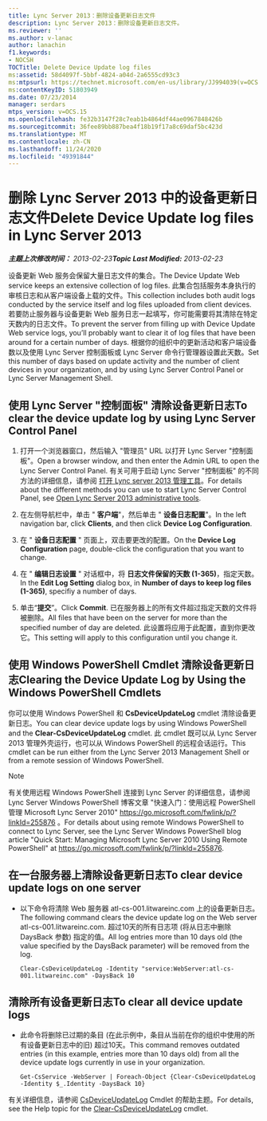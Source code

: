 ```yaml
---
title: Lync Server 2013：删除设备更新日志文件
description: Lync Server 2013：删除设备更新日志文件。
ms.reviewer: ''
ms.author: v-lanac
author: lanachin
f1.keywords:
- NOCSH
TOCTitle: Delete Device Update log files
ms:assetid: 58d4097f-5bbf-4824-a04d-2a6555cd93c3
ms:mtpsurl: https://technet.microsoft.com/en-us/library/JJ994039(v=OCS.15)
ms:contentKeyID: 51803949
ms.date: 07/23/2014
manager: serdars
mtps_version: v=OCS.15
ms.openlocfilehash: fe32b3147f28c7eab1b4864df44ae0967848426b
ms.sourcegitcommit: 36fee89bb887bea4f18b19f17a8c69daf5bc423d
ms.translationtype: MT
ms.contentlocale: zh-CN
ms.lasthandoff: 11/24/2020
ms.locfileid: "49391844"
---
```

# <a name="delete-device-update-log-files-in-lync-server-2013"></a><span data-ttu-id="5bf1a-103">删除 Lync Server 2013 中的设备更新日志文件</span><span class="sxs-lookup"><span data-stu-id="5bf1a-103">Delete Device Update log files in Lync Server 2013</span></span>

<div data-xmlns="http://www.w3.org/1999/xhtml">

<div class="topic" data-xmlns="http://www.w3.org/1999/xhtml" data-msxsl="urn:schemas-microsoft-com:xslt" data-cs="https://msdn.microsoft.com/">

<div data-asp="https://msdn2.microsoft.com/asp">



</div>

<div id="mainSection">

<div id="mainBody"><span data-ttu-id="5bf1a-104">

<span> </span></span><span class="sxs-lookup"><span data-stu-id="5bf1a-104">

<span> </span></span></span>

<span data-ttu-id="5bf1a-105">_**主题上次修改时间：** 2013-02-23_</span><span class="sxs-lookup"><span data-stu-id="5bf1a-105">_**Topic Last Modified:** 2013-02-23_</span></span>

<span data-ttu-id="5bf1a-106">设备更新 Web 服务会保留大量日志文件的集合。</span><span class="sxs-lookup"><span data-stu-id="5bf1a-106">The Device Update Web service keeps an extensive collection of log files.</span></span> <span data-ttu-id="5bf1a-107">此集合包括服务本身执行的审核日志和从客户端设备上载的文件。</span><span class="sxs-lookup"><span data-stu-id="5bf1a-107">This collection includes both audit logs conducted by the service itself and log files uploaded from client devices.</span></span> <span data-ttu-id="5bf1a-108">若要防止服务器与设备更新 Web 服务日志一起填写，你可能需要将其清除在特定天数内的日志文件。</span><span class="sxs-lookup"><span data-stu-id="5bf1a-108">To prevent the server from filling up with Device Update Web service logs, you’ll probably want to clear it of log files that have been around for a certain number of days.</span></span> <span data-ttu-id="5bf1a-109">根据你的组织中的更新活动和客户端设备数以及使用 Lync Server 控制面板或 Lync Server 命令行管理器设置此天数。</span><span class="sxs-lookup"><span data-stu-id="5bf1a-109">Set this number of days based on update activity and the number of client devices in your organization, and by using Lync Server Control Panel or Lync Server Management Shell.</span></span>

<div>

## <a name="to-clear-the-device-update-log-by-using-lync-server-control-panel"></a><span data-ttu-id="5bf1a-110">使用 Lync Server "控制面板" 清除设备更新日志</span><span class="sxs-lookup"><span data-stu-id="5bf1a-110">To clear the device update log by using Lync Server Control Panel</span></span>

1.  <span data-ttu-id="5bf1a-111">打开一个浏览器窗口，然后输入 "管理员" URL 以打开 Lync Server "控制面板"。</span><span class="sxs-lookup"><span data-stu-id="5bf1a-111">Open a browser window, and then enter the Admin URL to open the Lync Server Control Panel.</span></span> <span data-ttu-id="5bf1a-112">有关可用于启动 Lync Server "控制面板" 的不同方法的详细信息，请参阅 [打开 Lync server 2013 管理工具](lync-server-2013-open-lync-server-administrative-tools.md)。</span><span class="sxs-lookup"><span data-stu-id="5bf1a-112">For details about the different methods you can use to start Lync Server Control Panel, see [Open Lync Server 2013 administrative tools](lync-server-2013-open-lync-server-administrative-tools.md).</span></span>

2.  <span data-ttu-id="5bf1a-113">在左侧导航栏中，单击 " **客户端**"，然后单击 " **设备日志配置**"。</span><span class="sxs-lookup"><span data-stu-id="5bf1a-113">In the left navigation bar, click **Clients**, and then click **Device Log Configuration**.</span></span>

3.  <span data-ttu-id="5bf1a-114">在 " **设备日志配置** " 页面上，双击要更改的配置。</span><span class="sxs-lookup"><span data-stu-id="5bf1a-114">On the **Device Log Configuration** page, double-click the configuration that you want to change.</span></span>

4.  <span data-ttu-id="5bf1a-115">在 " **编辑日志设置** " 对话框中，将 **日志文件保留的天数 (1-365)**，指定天数。</span><span class="sxs-lookup"><span data-stu-id="5bf1a-115">In the **Edit Log Setting** dialog box, in **Number of days to keep log files (1-365)**, specifiy a number of days.</span></span>

5.  <span data-ttu-id="5bf1a-116">单击“**提交**”。</span><span class="sxs-lookup"><span data-stu-id="5bf1a-116">Click **Commit**.</span></span> <span data-ttu-id="5bf1a-117">已在服务器上的所有文件超过指定天数的文件将被删除。</span><span class="sxs-lookup"><span data-stu-id="5bf1a-117">All files that have been on the server for more than the specified number of day are deleted.</span></span> <span data-ttu-id="5bf1a-118">此设置将应用于此配置，直到你更改它。</span><span class="sxs-lookup"><span data-stu-id="5bf1a-118">This setting will apply to this configuration until you change it.</span></span>

</div>

<div>

## <a name="clearing-the-device-update-log-by-using-the-windows-powershell-cmdlets"></a><span data-ttu-id="5bf1a-119">使用 Windows PowerShell Cmdlet 清除设备更新日志</span><span class="sxs-lookup"><span data-stu-id="5bf1a-119">Clearing the Device Update Log by Using the Windows PowerShell Cmdlets</span></span>

<span data-ttu-id="5bf1a-120">你可以使用 Windows PowerShell 和 **CsDeviceUpdateLog** cmdlet 清除设备更新日志。</span><span class="sxs-lookup"><span data-stu-id="5bf1a-120">You can clear device update logs by using Windows PowerShell and the **Clear-CsDeviceUpdateLog** cmdlet.</span></span> <span data-ttu-id="5bf1a-121">此 cmdlet 既可以从 Lync Server 2013 管理外壳运行，也可以从 Windows PowerShell 的远程会话运行。</span><span class="sxs-lookup"><span data-stu-id="5bf1a-121">This cmdlet can be run either from the Lync Server 2013 Management Shell or from a remote session of Windows PowerShell.</span></span>

<div>


> [!NOTE]  
> <span data-ttu-id="5bf1a-122">有关使用远程 Windows PowerShell 连接到 Lync Server 的详细信息，请参阅 Lync Server Windows PowerShell 博客文章 "快速入门：使用远程 PowerShell 管理 Microsoft Lync Server 2010" <A href="https://go.microsoft.com/fwlink/p/?linkid=255876">https://go.microsoft.com/fwlink/p/?linkId=255876</A> 。</span><span class="sxs-lookup"><span data-stu-id="5bf1a-122">For details about using remote Windows PowerShell to connect to Lync Server, see the Lync Server Windows PowerShell blog article "Quick Start: Managing Microsoft Lync Server 2010 Using Remote PowerShell" at <A href="https://go.microsoft.com/fwlink/p/?linkid=255876">https://go.microsoft.com/fwlink/p/?linkId=255876</A>.</span></span>



</div>

<div>

## <a name="to-clear-device-update-logs-on-one-server"></a><span data-ttu-id="5bf1a-123">在一台服务器上清除设备更新日志</span><span class="sxs-lookup"><span data-stu-id="5bf1a-123">To clear device update logs on one server</span></span>

  - <span data-ttu-id="5bf1a-124">以下命令将清除 Web 服务器 atl-cs-001.litwareinc.com 上的设备更新日志。</span><span class="sxs-lookup"><span data-stu-id="5bf1a-124">The following command clears the device update log on the Web server atl-cs-001.litwareinc.com.</span></span> <span data-ttu-id="5bf1a-125">超过10天的所有日志项 (将从日志中删除 DaysBack 参数) 指定的值。</span><span class="sxs-lookup"><span data-stu-id="5bf1a-125">All log entries more than 10 days old (the value specified by the DaysBack parameter) will be removed from the log.</span></span>
    
        Clear-CsDeviceUpdateLog -Identity "service:WebServer:atl-cs-001.litwareinc.com" -DaysBack 10

</div>

<div>

## <a name="to-clear-all-device-update-logs"></a><span data-ttu-id="5bf1a-126">清除所有设备更新日志</span><span class="sxs-lookup"><span data-stu-id="5bf1a-126">To clear all device update logs</span></span>

  - <span data-ttu-id="5bf1a-127">此命令将删除已过期的条目 (在此示例中，条目从当前在你的组织中使用的所有设备更新日志中的旧) 超过10天。</span><span class="sxs-lookup"><span data-stu-id="5bf1a-127">This command removes outdated entries (in this example, entries more than 10 days old) from all the device update logs currently in use in your organization.</span></span>
    
        Get-CsService -WebServer | Foreach-Object {Clear-CsDeviceUpdateLog -Identity $_.Identity -DaysBack 10}

</div>

<span data-ttu-id="5bf1a-128">有关详细信息，请参阅 [CsDeviceUpdateLog](https://docs.microsoft.com/powershell/module/skype/Clear-CsDeviceUpdateLog) Cmdlet 的帮助主题。</span><span class="sxs-lookup"><span data-stu-id="5bf1a-128">For details, see the Help topic for the [Clear-CsDeviceUpdateLog](https://docs.microsoft.com/powershell/module/skype/Clear-CsDeviceUpdateLog) cmdlet.</span></span>

<span data-ttu-id="5bf1a-129"></div>

</div>

<span> </span>

</div>

</div>

</span><span class="sxs-lookup"><span data-stu-id="5bf1a-129"></div>

</div>

<span> </span>

</div>

</div>

</span></span></div>

